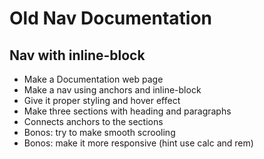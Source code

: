 # Old Nav Documentation
## Nav with inline-block

- Make a Documentation web page
- Make a nav using anchors and inline-block
- Give it proper styling and hover effect
- Make three sections with heading and paragraphs
- Connects anchors to the sections
- Bonos: try to make smooth scrooling
- Bonos: make it more responsive (hint use calc and rem)
